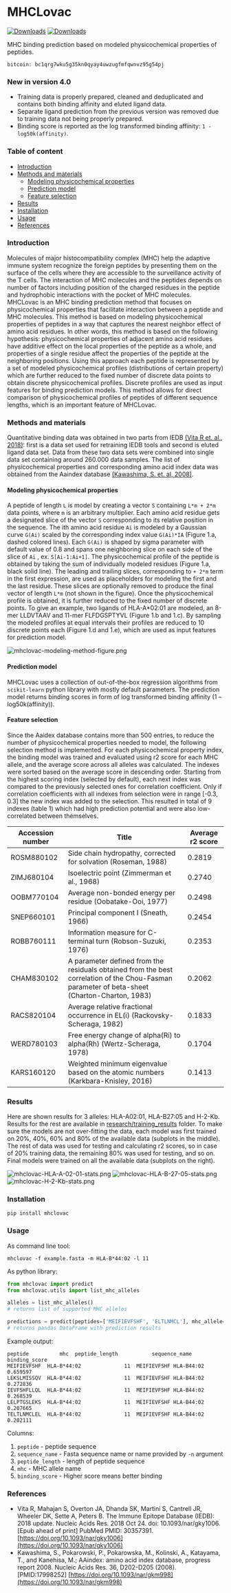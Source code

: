 # MHCLovac

[![Downloads](https://pepy.tech/badge/mhclovac)](https://pepy.tech/project/mhclovac)
[![Downloads](https://pepy.tech/badge/mhclovac/week)](https://pepy.tech/project/mhclovac)

MHC binding prediction based on modeled physicochemical properties of peptides.

`bitcoin: bc1qrg7wku5g35kn0qyay4uwzugfmfqwnvz95g54pj`

### New in version 4.0
* Training data is properly prepared, cleaned and deduplicated and contains both binding affinity and eluted ligand data.
* Separate ligand prediction from the previous version was removed due to training data not being properly prepared.
* Binding score is reported as the log transformed binding affinity: `1 - log50k(affinity)`.

### Table of content
* [Introduction](#introduction)
* [Methods and materials](#methods-and-materials)
  * [Modeling physicochemical properties](#modeling-physicochemical-properties)
  * [Prediction model](#prediction-model)
  * [Feature selection](#feature-selection)
* [Results](#results)
* [Installation](#installation)
* [Usage](#usage)
* [References](#references)

### Introduction
Molecules of major histocompatibility complex (MHC) help the adaptive immune system recognize the foreign peptides by presenting them on the surface of the cells where they are accessible to the surveillance activity of the T cells.
The interaction of MHC molecules and the peptides depends on number of factors including position of the charged residues in the peptide and hydrophobic interactions with the pocket of MHC molecules. 
MHCLovac is an MHC binding prediction method that focuses on physicochemical properties that facilitate interaction between a peptide and MHC molecules.
This method is based on modeling physicochemical properties of peptides in a way that captures the nearest neighbor effect of amino acid residues. 
In other words, this method is based on the following hypothesis: physicochemical properties of adjacent amino acid residues have additive effect on the local properties of the peptide as a whole, and properties of a single residue affect the properties of the peptide at the neighboring positions. 
Using this approach each peptide is represented by a set of modeled physicochemical profiles (distributions of certain property) which are further reduced to the fixed number of discrete data points to obtain discrete physicochemical profiles. 
Discrete profiles are used as input features for binding prediction models.
This method allows for direct comparison of physicochemical profiles of peptides of different sequence lengths, which is an important feature of MHCLovac. 

### Methods and materials
Quantitative binding data was obtained in two parts from IEDB [(Vita R et. al., 2018)](https://doi.org/10.1093/nar/gky1006): first is a data set used for retraining IEDB tools and second is eluted ligand data set.
Data from these two data sets were combined into single data set containing around 260.000 data samples. 
The list of physicochemical properties and corresponding amino acid index data was obtained from the Aaindex database [(Kawashima, S. et. al, 2008)](https://doi.org/10.1093/nar/gkm998). 

#### Modeling physicochemical properties
A peptide of length `L` is model by creating a vector `S` containing `L*m + 2*m` data points, where `m` is an arbitrary multiplier. 
Each amino acid residue gets a designated slice of the vector `S` corresponding to its relative position in the sequence. 
The ith amino acid residue `Ai` is modeled by a Gaussian curve `G(Ai)` scaled by the corresponding index value `G(Ai)*IA` (Figure 1.a, dashed colored lines). 
Each `G(Ai)` is shaped by sigma parameter with default value of 0.8  and spans one neighboring slice on each side of the slice of `Ai` , ex. `S[Ai-1:Ai+1]`. 
The physicochemical profile of the peptide is obtained by taking the sum of individually modeled residues (Figure 1.a, black solid line). 
The leading and trailing slices, corresponding to `+ 2*m` term in the first expression, are used as placeholders for modeling the first and the last residue. 
These slices are optionally removed to produce the final vector of length `L*m` (not shown in the figure).
Once the physicochemical profile is obtained, it is further reduced to the fixed number of discrete points. 
To give an example, two ligands of HLA-A*02:01 are modeled, an 8-mer LLDVTAAV  and 11-mer FLFDGSPTYVL (Figure 1.b and 1.c). 
By sampling the modeled profiles at equal intervals their profiles are reduced to 10 discrete points each (Figure 1.d and 1.e), which are used as input features for prediction model. 

![mhclovac-modeling-method-figure.png](research/figures/mhclovac-modeling-figure.png)

#### Prediction model
MHCLovac uses a collection of out-of-the-box regression algorithms from `scikit-learn` python library with mostly default parameters.
The prediction model returns binding scores in form of log transformed binding affinity (1 – log50k(affinity)). 

#### Feature selection
Since the Aaidex database contains more than 500 entries, to reduce the number of physicochemical properties needed to model, the following selection method is implemented. 
For each physicochemical property index, the binding model was trained and evaluated using r2 score for each MHC allele, and the average score across all alleles was calculated. 
The indexes were sorted based on the average score in descending order. 
Starting from the highest scoring index (selected by default), each next index was compared to the previously selected ones for correlation coefficient. 
Only if correlation coefficients with all indexes from selection were in range [-0.3, 0.3] the new index was added to the selection. 
This resulted in total of 9 indexes (table 1) which had high prediction potential and were also low-correlated between themselves. 

| Accession number  | Title | Average r2 score |
| ------------- | ------------- | ------------ |
| ROSM880102  | Side chain hydropathy, corrected for solvation (Roseman, 1988)  | 0.2819 |
| ZIMJ680104  | Isoelectric point (Zimmerman et al., 1968)  | 0.2740 |
| OOBM770104  | Average non-bonded energy per residue (Oobatake-Ooi, 1977)  | 0.2498 |
| SNEP660101  | Principal component I (Sneath, 1966)  | 0.2454 |
| ROBB760111  | Information measure for C-terminal turn (Robson-Suzuki, 1976)  | 0.2353 |
| CHAM830102  | A parameter defined from the residuals obtained from the best correlation of the Chou-Fasman parameter of beta-sheet (Charton-Charton, 1983)  | 0.2062 |
| RACS820104  | Average relative fractional occurrence in EL(i) (Rackovsky-Scheraga, 1982)  | 0.1833 |
| WERD780103  | Free energy change of alpha(Ri) to alpha(Rh) (Wertz-Scheraga, 1978)  | 0.1704 |
| KARS160120  | Weighted minimum eigenvalue based on the atomic numbers (Karkbara-Knisley, 2016) | 0.1413 |

### Results
Here are shown results for 3 alleles: HLA-A02:01, HLA-B27:05 and H-2-Kb. 
Results for the rest are available in [research/training_results](research/training_results) folder.
To make sure the models are not over-fitting the data, each model was first trained on 20%, 40%, 60% and 80% of the available data (subplots in the middle).
The rest of data was used for testing and calculating r2 scores, so in case of 20% training data, the remaining 80% was used for testing, and so on.
Final models were trained on all the available data (subplots on the right).

![mhclovac-HLA-A-02-01-stats.png](research/training_results/HLA-A*02:01.png)
![mhclovac-HLA-B-27-05-stats.png](research/training_results/HLA-B*27:05.png)
![mhclovac-H-2-Kb-stats.png](research/training_results/H-2-Kb.png)

### Installation

```
pip install mhclovac
```

### Usage

As command line tool:
```
mhclovac -f example.fasta -m HLA-B*44:02 -l 11
```

As python library:
```python
from mhclovac import predict
from mhclovac.utils import list_mhc_alleles

alleles = list_mhc_alleles()
# returns list of supported MHC alleles

predictions = predict(peptides=['MEIFIEVFSHF', 'ELTLNMCL'], mhc_allele='HLA-B*44:02')
# returns pandas DataFrame with prediction results

```

Example output:
```
peptide          mhc  peptide_length           sequence_name  binding_score
MEIFIEVFSHF  HLA-B*44:02              11  MEIFIEVFSHF HLA-B44:02       0.659597
LEKSLMISSQV  HLA-B*44:02              11  MEIFIEVFSHF HLA-B44:02       0.272836
IEVFSHFLLQL  HLA-B*44:02              11  MEIFIEVFSHF HLA-B44:02       0.268539
LELPTGSLEKS  HLA-B*44:02              11  MEIFIEVFSHF HLA-B44:02       0.207665
TELTLNMCLEL  HLA-B*44:02              11  MEIFIEVFSHF HLA-B44:02       0.202111
```

Columns:
1. `peptide` - peptide sequence
2. `sequence_name` - Fasta sequence name or name provided by `-n` argument
3. `peptide_length` - length of peptide sequence
4. `mhc` - MHC allele name
5. `binding_score` - Higher score means better binding

### References
* Vita R, Mahajan S, Overton JA, Dhanda SK, Martini S, Cantrell JR, Wheeler DK, Sette A, Peters B. The Immune Epitope Database (IEDB): 2018 update. Nucleic Acids Res. 2018 Oct 24. doi: 10.1093/nar/gky1006. [Epub ahead of print] PubMed PMID: 30357391. [https://doi.org/10.1093/nar/gky1006](https://doi.org/10.1093/nar/gky1006)
* Kawashima, S., Pokarowski, P., Pokarowska, M., Kolinski, A., Katayama, T., and Kanehisa, M.; AAindex: amino acid index database, progress report 2008. Nucleic Acids Res. 36, D202-D205 (2008). [PMID:17998252] [https://doi.org/10.1093/nar/gkm998](https://doi.org/10.1093/nar/gkm998)

